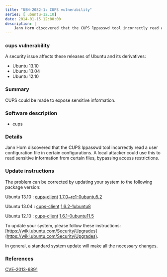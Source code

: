 ```yaml
---
title: "USN-2082-1: CUPS vulnerability"
series: [ ubuntu-12.10]
date: 2014-01-15 12:00:00
description: |
    Jann Horn discovered that the CUPS lppasswd tool incorrectly read a user configuration file in certain configurations. A local attacker could use this to read sensitive information from certain files, bypassing access restrictions. 
--- 
```

 
### cups vulnerability

A security issue affects these releases of Ubuntu and its derivatives:

* Ubuntu 13.10
* Ubuntu 13.04
* Ubuntu 12.10

### Summary

CUPS could be made to expose sensitive information. 

### Software description

* cups 

### Details

Jann Horn discovered that the CUPS lppasswd tool incorrectly read a user configuration file in certain configurations. A local attacker could use this to read sensitive information from certain files, bypassing access restrictions. 

### Update instructions

The problem can be corrected by updating your system to the following package version:

Ubuntu 13.10
 : [cups-client](https://launchpad.net/ubuntu/+source/cups) <span> [1.7.0~rc1-0ubuntu5.2](https://launchpad.net/ubuntu/+source/cups/1.7.0~rc1-0ubuntu5.2) </span> 

Ubuntu 13.04
 : [cups-client](https://launchpad.net/ubuntu/+source/cups) <span> [1.6.2-1ubuntu8](https://launchpad.net/ubuntu/+source/cups/1.6.2-1ubuntu8) </span> 

Ubuntu 12.10
 : [cups-client](https://launchpad.net/ubuntu/+source/cups) <span> [1.6.1-0ubuntu11.5](https://launchpad.net/ubuntu/+source/cups/1.6.1-0ubuntu11.5) </span> 

To update your system, please follow these instructions: [https://wiki.ubuntu.com/Security/Upgrades](https://wiki.ubuntu.com/Security/Upgrades).

In general, a standard system update will make all the necessary changes. 

### References

 [CVE-2013-6891](http://people.ubuntu.com/~ubuntu-security/cve/CVE-2013-6891)
 
